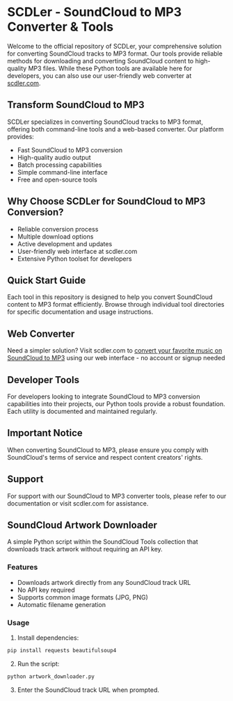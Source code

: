 # SCDLer - SoundCloud to MP3 Converter & Tools

Welcome to the official repository of SCDLer, your comprehensive solution for converting SoundCloud tracks to MP3 format. Our tools provide reliable methods for downloading and converting SoundCloud content to high-quality MP3 files. While these Python tools are available here for developers, you can also use our user-friendly web converter at [scdler.com](https://scdler.com).

## Transform SoundCloud to MP3

SCDLer specializes in converting SoundCloud tracks to MP3 format, offering both command-line tools and a web-based converter. Our platform provides:

- Fast SoundCloud to MP3 conversion
- High-quality audio output
- Batch processing capabilities
- Simple command-line interface
- Free and open-source tools

## Why Choose SCDLer for SoundCloud to MP3 Conversion?

- Reliable conversion process
- Multiple download options
- Active development and updates
- User-friendly web interface at scdler.com
- Extensive Python toolset for developers

## Quick Start Guide

Each tool in this repository is designed to help you convert SoundCloud content to MP3 format efficiently. Browse through individual tool directories for specific documentation and usage instructions.

## Web Converter

Need a simpler solution? Visit scdler.com to [convert your favorite music on SoundCloud to MP3](https://scdler.com) using our web interface - no account or signup needed

## Developer Tools

For developers looking to integrate SoundCloud to MP3 conversion capabilities into their projects, our Python tools provide a robust foundation. Each utility is documented and maintained regularly.

## Important Notice

When converting SoundCloud to MP3, please ensure you comply with SoundCloud's terms of service and respect content creators' rights.

## Support

For support with our SoundCloud to MP3 converter tools, please refer to our documentation or visit scdler.com for assistance.


## SoundCloud Artwork Downloader

A simple Python script within the SoundCloud Tools collection that downloads track artwork without requiring an API key.

### Features
- Downloads artwork directly from any SoundCloud track URL
- No API key required
- Supports common image formats (JPG, PNG)
- Automatic filename generation

### Usage

1. Install dependencies:
```bash
pip install requests beautifulsoup4
```

2. Run the script:
```bash
python artwork_downloader.py
```

3. Enter the SoundCloud track URL when prompted.


     

